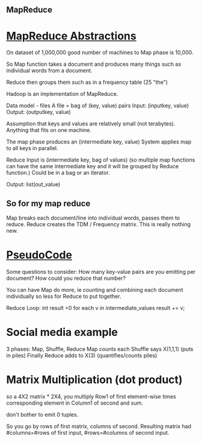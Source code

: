 MapReduce
----

# [MapReduce Abstractions](https://class.coursera.org/datasci-002/lecture/67)

On dataset of 1,000,000 good number of machines to Map phase is 10,000.

So Map function takes a document and produces many things such as individual words from a document.

Reduce then groups them such as in a frequency table (25 "the")

Hadoop is an implementation of MapReduce.

Data model - files
A file = bag of (key, value) pairs
Input: (inputkey, value)
Output: (outputkey, value)

Assumption that keys and values are relatively small (not terabytes). Anything that fits on one machine.

The map phase produces an (intermediate key, value)
System applies map to all keys in parallel.

Reduce Input is (intermediate key, bag of values) (so multiple map functions can have the same intermediate key and it will be grouped by Reduce function.) Could be in a bag or an iterator.

Output: list(out_value)

## So for my map reduce

Map breaks each document/line into individual words, passes them to reduce.
Reduce creates the TDM / Frequency matrix.
This is really nothing new. 

# [PseudoCode](https://class.coursera.org/datasci-002/lecture/73)
Some questions to consider: How many key-value pairs are you emitting per document? How could you reduce that number?

You can have Map do more, ie counting and combining each document individually so less for Reduce to put together.

Reduce Loop:
int result =0
for each v in intermediate_values
result += v;

# Social media example
3 phases:
Map, Shuffle, Reduce
Map counts each
Shuffle says X(1,1,1) (puts in piles)
Finally Reduce adds to X(3) (quantifies/counts piles)

# Matrix Multiplication (dot product)

so a 4X2 matrix * 2X4, you multiply Row1 of first element-wise times corresponding element in Column1 of second and sum.

don't bother to emit 0 tuples.

So you go by rows of first matrix, columns of second.
Resulting matrix had #columns=#rows of first input, #rows=#columns of second input.

